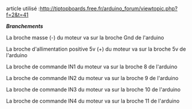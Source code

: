 article utilisé :http://tiptopboards.free.fr/arduino_forum/viewtopic.php?f=2&t=41    
  
  
***Branchements***   
  
  
La broche masse (-) du moteur va sur la broche Gnd de l'arduino

La broche d'allimentation positive 5v (+) du moteur va sur la broche 5v de l'arduino

La broche de commande IN1 du moteur va sur la broche 8 de l'arduino  

La broche de commande IN2 du moteur va sur la broche 9 de l'arduino  

La broche de commande IN3 du moteur va sur la broche 10 de l'arduino  

La broche de commande IN4 du moteur va sur la broche 11 de l'arduino
